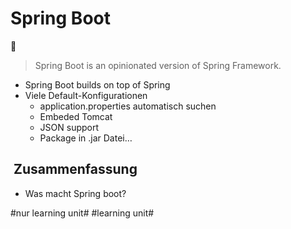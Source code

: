 
# Spring Boot
🍃

>  Spring Boot is an opinionated version of Spring Framework.

- Spring Boot builds on top of Spring
- Viele Default-Konfigurationen
	- application.properties automatisch suchen
	- Embeded Tomcat
	- JSON support
	- Package in .jar Datei…

##  Zusammenfassung
- Was macht Spring boot?

#nur learning unit# #learning unit#
